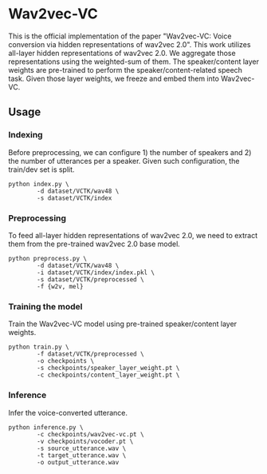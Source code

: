 # Wav2vec-VC

This is the official implementation of the paper "Wav2vec-VC: Voice conversion via hidden representations of wav2vec 2.0".
This work utilizes all-layer hidden representations of wav2vec 2.0.
We aggregate those representations using the weighted-sum of them. 
The speaker/content layer weights are pre-trained to perform 
the speaker/content-related speech task. Given those layer weights, 
we freeze and embed them into Wav2vec-VC. 




## Usage

### Indexing

Before preprocessing, we can configure 1) the number of speakers 
and 2) the number of utterances per a speaker. Given such configuration, 
the train/dev set is split.

```
python index.py \
        -d dataset/VCTK/wav48 \
        -s dataset/VCTK/index
```

### Preprocessing

To feed all-layer hidden representations of wav2vec 2.0, we need to 
extract them from the pre-trained wav2vec 2.0 base model.
```
python preprocess.py \
        -d dataset/VCTK/wav48 \
        -i dataset/VCTK/index/index.pkl \
        -s dataset/VCTK/preprocessed \
        -f {w2v, mel}
```

### Training the model

Train the Wav2vec-VC model using pre-trained speaker/content layer weights.
```
python train.py \
        -f dataset/VCTK/preprocessed \
        -o checkpoints \
        -s checkpoints/speaker_layer_weight.pt \
        -c checkpoints/content_layer_weight.pt \
```

### Inference

Infer the voice-converted utterance. 
```
python inference.py \
        -c checkpoints/wav2vec-vc.pt \
        -v checkpoints/vocoder.pt \
        -s source_utterance.wav \
        -t target_utterance.wav \
        -o output_utterance.wav
```
